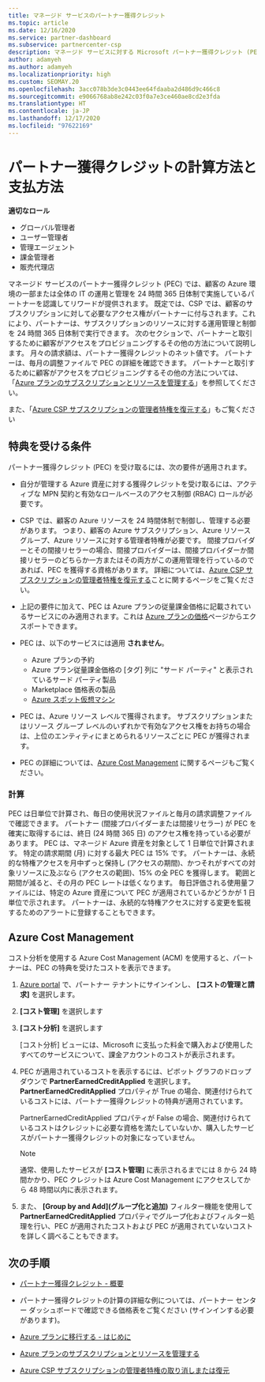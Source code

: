 ```yaml
---
title: マネージド サービスのパートナー獲得クレジット
ms.topic: article
ms.date: 12/16/2020
ms.service: partner-dashboard
ms.subservice: partnercenter-csp
description: マネージド サービスに対する Microsoft パートナー獲得クレジット (PEC) の計算および支払方法と、お客様が適格であることを確認する方法について説明します。
author: adamyeh
ms.author: adamyeh
ms.localizationpriority: high
ms.custom: SEOMAY.20
ms.openlocfilehash: 3acc078b3de3c0443ee64fdaaba2d486d9c466c8
ms.sourcegitcommit: e9066768ab8e242c03f0a7e3ce460ae8cd2e3fda
ms.translationtype: HT
ms.contentlocale: ja-JP
ms.lasthandoff: 12/17/2020
ms.locfileid: "97622169"
---
```

# <a name="how-the-partner-earned-credit-is-calculated-and-paid"></a>パートナー獲得クレジットの計算方法と支払方法

**適切なロール**

- グローバル管理者
- ユーザー管理者
- 管理エージェント
- 課金管理者
- 販売代理店

マネージド サービスのパートナー獲得クレジット (PEC) では、顧客の Azure 環境の一部または全体の IT の運用と管理を 24 時間 365 日体制で実施しているパートナーを認識してリワードが提供されます。 既定では、CSP では、顧客のサブスクリプションに対して必要なアクセス権がパートナーに付与されます。これにより、パートナーは、サブスクリプションのリソースに対する運用管理と制御を 24 時間 365 日体制で実行できます。 次のセクションで、パートナーと取引するために顧客がアクセスをプロビジョニングするその他の方法について説明します。 月々の請求額は、パートナー獲得クレジットのネット値です。 パートナーは、毎月の調整ファイルで PEC の詳細を確認できます。 パートナーと取引するために顧客がアクセスをプロビジョニングするその他の方法については、「[Azure プランのサブスクリプションとリソースを管理する](azure-plan-manage.md)」を参照してください。

また、「[Azure CSP サブスクリプションの管理者特権を復元する](revoke-reinstate-csp.md)」もご覧ください

## <a name="eligibility"></a>特典を受ける条件

パートナー獲得クレジット (PEC) を受け取るには、次の要件が適用されます。 

- 自分が管理する Azure 資産に対する獲得クレジットを受け取るには、アクティブな MPN 契約と有効なロールベースのアクセス制御 (RBAC) ロールが必要です。

- CSP では、顧客の Azure リソースを 24 時間体制で制御し、管理する必要があります。 つまり、顧客の Azure サブスクリプション、Azure リソース グループ、Azure リソースに対する管理者特権が必要です。 間接プロバイダーとその間接リセラーの場合、間接プロバイダーは、間接プロバイダーか間接リセラーのどちらか一方またはその両方がこの運用管理を行っているのであれば、PEC を獲得する資格があります。 詳細については、[Azure CSP サブスクリプションの管理者特権を復元する](https://docs.microsoft.com/partner-center/revoke-reinstate-csp)ことに関するページをご覧ください。

- 上記の要件に加えて、PEC は Azure プランの従量課金価格に記載されているサービスにのみ適用されます。これは [Azure プランの価格](https://partner.microsoft.com/commerce/sales)ページからエクスポートできます。

- PEC は、以下のサービスには適用 **されません**。
    - Azure プランの予約
    - Azure プラン従量課金価格の [タグ] 列に "サード パーティ" と表示されているサード パーティ製品
    - Marketplace 価格表の製品
    - [Azure スポット仮想マシン](https://partner.microsoft.com/resources/collection/azure-spot-in-csp#/)

- PEC は、Azure リソース レベルで獲得されます。 サブスクリプションまたはリソース グループ レベルのいずれかで有効なアクセス権をお持ちの場合は、上位のエンティティにまとめられるリソースごとに PEC が獲得されます。

- PEC の詳細については、[Azure Cost Management](https://docs.microsoft.com/azure/cost-management-billing/costs/get-started-partners) に関するページもご覧ください。

### <a name="calculation"></a>計算

PEC は日単位で計算され、毎日の使用状況ファイルと毎月の請求調整ファイルで確認できます。 パートナー (間接プロバイダーまたは間接リセラー) が PEC を確実に取得するには、終日 (24 時間 365 日) のアクセス権を持っている必要があります。 PEC は、マネージド Azure 資産を対象として 1 日単位で計算されます。 特定の請求期間 (月) に対する最大 PEC は 15% です。 パートナーは、永続的な特権アクセスを月中ずっと保持し (アクセスの期間)、かつそれがすべての対象リソースに及ぶなら (アクセスの範囲)、15% の全 PEC を獲得します。 範囲と期間が減ると、その月の PEC レートは低くなります。 毎日評価される使用量ファイルには、特定の Azure 資産について PEC が適用されているかどうかが 1 日単位で示されます。 パートナーは、永続的な特権アクセスに対する変更を監視するためのアラートに登録することもできます。

## <a name="azure-cost-management"></a>Azure Cost Management

コスト分析を使用する Azure Cost Management (ACM) を使用すると、パートナーは、PEC の特典を受けたコストを表示できます。  

1. [Azure portal](https://portal.azure.com) で、パートナー テナントにサインインし、 **[コストの管理と請求]** を選択します。

2. **[コスト管理]** を選択します

3. **[コスト分析]** を選択します

   [コスト分析] ビューには、Microsoft に支払った料金で購入および使用したすべてのサービスについて、課金アカウントのコストが表示されます。

4. PEC が適用されているコストを表示するには、ピボット グラフのドロップダウンで **PartnerEarnedCreditApplied** を選択します。 **PartnerEarnedCreditApplied** プロパティが True の場合、関連付けられているコストには、パートナー獲得クレジットの特典が適用されています。 

   PartnerEarnedCreditApplied プロパティが False の場合、関連付けられているコストはクレジットに必要な資格を満たしていないか、購入したサービスがパートナー獲得クレジットの対象になっていません。

   >[!NOTE] 
   >通常、使用したサービスが **[コスト管理]** に表示されるまでには 8 から 24 時間かかり、PEC クレジットは Azure Cost Management にアクセスしてから 48 時間以内に表示されます。

5. また、 **[Group by and Add]\(グループ化と追加\)** フィルター機能を使用して **PartnerEarnedCreditApplied** プロパティでグループ化およびフィルター処理を行い、PEC が適用されたコストおよび PEC が適用されていないコストを詳しく調べることもできます。

## <a name="next-steps"></a>次の手順

- [パートナー獲得クレジット - 概要](partner-earned-credit.md)

- パートナー獲得クレジットの計算の詳細な例については、パートナー センター ダッシュボードで確認できる価格表をご覧ください (サインインする必要があります)。

- [Azure プランに移行する - はじめに](azure-plan-get-started.md)

- [Azure プランのサブスクリプションとリソースを管理する](azure-plan-manage.md)

- [Azure CSP サブスクリプションの管理者特権の取り消しまたは復元](revoke-reinstate-csp.md)
